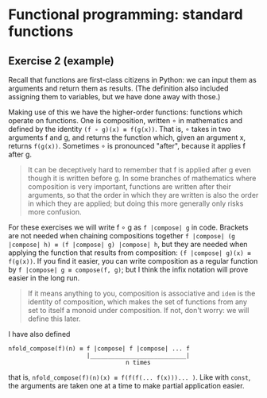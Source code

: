 # Functional programming: standard functions

## Exercise 2 (example)

Recall that functions are first-class citizens in Python: we can input them as arguments and return them as results.
(The definition also included assigning them to variables, but we have done away with those.)

Making use of this we have the higher-order functions: functions which operate on functions. One is composition, written
∘ in mathematics and defined by the identity `(f ∘ g)(x) ≡ f(g(x))`. That is, ∘ takes in two arguments f and g, and
returns the function which, given an argument x, returns `f(g(x))`. Sometimes ∘ is pronounced "after", because it
applies f after g.

> It can be deceptively hard to remember that f is applied after g even though it is written before g. In some branches
> of mathematics where composition is very important, functions are written after their arguments, so that the order
> in which they are written is also the order in which they are applied; but doing this more generally only risks more
> confusion.

For these exercises we will write f ∘ g as `f |compose| g` in code. Brackets are not needed when chaining compositions
together `f |compose| (g |compose| h) ≡ (f |compose| g) |compose| h`, but they are needed when applying the function
that results from composition: `(f |compose| g)(x) ≡ f(g(x))`. If you find it easier, you can write composition as a
regular function by `f |compose| g ≡ compose(f, g)`; but I think the infix notation will prove easier in the long run.

> If it means anything to you, composition is associative and `idem` is the identity of composition, which makes
> the set of functions from any set to itself a monoid under composition. If not, don't worry: we will define this
> later.

I have also defined
```
nfold_compose(f)(n) ≡ f |compose| f |compose| ... f
                      |___________________________|
                                 n times
```
that is, `nfold_compose(f)(n)(x) ≡ f(f(f(... f(x)))... )`. Like with `const`, the arguments are taken one at a time to
make partial application easier.

